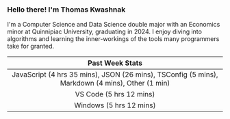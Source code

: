 
### Hello there! I'm Thomas Kwashnak

I'm a Computer Science and Data Science double major with an Economics
minor at Quinnipiac University, graduating in 2024.
I enjoy diving into algorithms and learning the inner-workings of the tools
many programmers take for granted.

| Past Week Stats |
| :---: |
| JavaScript (4 hrs 35 mins), JSON (26 mins), TSConfig (5 mins), Markdown (4 mins), Other (1 min) |
| VS Code (5 hrs 12 mins) |
| Windows (5 hrs 12 mins) |

